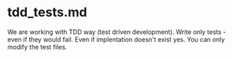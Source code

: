# tdd_tests.md
We are working with TDD way (test driven development).
Write only tests - even if they would fail.
Even if implentation doesn't exist yes.
You can only modify the test files.
